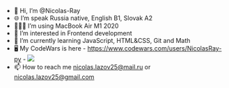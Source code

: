 - 👋 Hi, I’m @Nicolas-Ray
- 🌐 I’m speak Russia native, English B1, Slovak A2
- 👨🏻‍💻 I’m using MacBook Air M1 2020
- 👀 I’m interested in Frontend development
- 🌱 I’m currently learning JavaScript, HTML&CSS, Git and Math
- 🖥️ My CodeWars is here - https://www.codewars.com/users/NicolasRay-py - <img src="https://www.codewars.com/users/NicolasRay-py/badges/micro"/>
- 📫 How to reach me nicolas.lazov25@mail.ru or nicolas.lazov25@gmail.com

<!---
Nicolas-Ray/Nicolas-Ray is a ✨ special ✨ repository because its `README.md` (this file) appears on your GitHub profile.
You can click the Preview link to take a look at your changes.
--->
